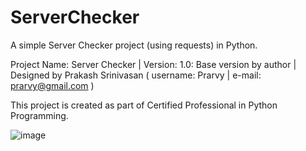 # ServerChecker
A simple Server Checker project (using requests) in Python.

Project Name: Server Checker | Version: 1.0: Base version by author | Designed by Prakash Srinivasan ( username: Prarvy | e-mail: prarvy@gmail.com )

This project is created as part of Certified Professional in Python Programming.

![image](https://github.com/Prarvy/ServerChecker/assets/134375021/cb7cff64-e304-425e-becf-3c654fa5a11d)

